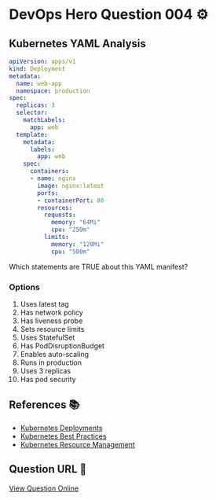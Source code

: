 # DevOps Hero Question 004 ⚙️

## Kubernetes YAML Analysis

```yaml
apiVersion: apps/v1
kind: Deployment
metadata:
  name: web-app
  namespace: production
spec:
  replicas: 3
  selector:
    matchLabels:
      app: web
  template:
    metadata:
      labels:
        app: web
    spec:
      containers:
      - name: nginx
        image: nginx:latest
        ports:
        - containerPort: 80
        resources:
          requests:
            memory: "64Mi"
            cpu: "250m"
          limits:
            memory: "128Mi"
            cpu: "500m"
```

Which statements are TRUE about this YAML manifest?

### Options
1. Uses latest tag
2. Has network policy
3. Has liveness probe
4. Sets resource limits
5. Uses StatefulSet
6. Has PodDisruptionBudget
7. Enables auto-scaling
8. Runs in production
9. Uses 3 replicas
10. Has pod security

## References 📚
- [Kubernetes Deployments](https://kubernetes.io/docs/concepts/workloads/controllers/deployment/)
- [Kubernetes Best Practices](https://kubernetes.io/docs/concepts/configuration/overview/)
- [Kubernetes Resource Management](https://kubernetes.io/docs/concepts/configuration/manage-resources-containers/)

## Question URL 🔗
[View Question Online](https://blog.session.it/quiz/decks/devops-hero/questions/004-question)